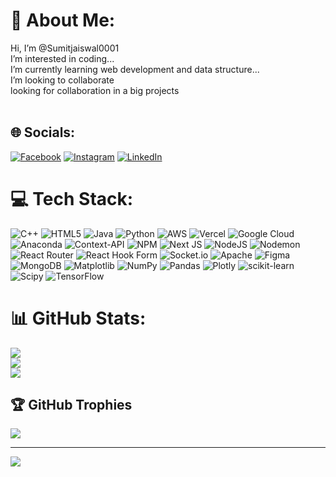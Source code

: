 # 💫 About Me:
 Hi, I’m @Sumitjaiswal0001<br> I’m interested in coding...<br>I’m currently learning web development and data structure...<br>I’m looking to collaborate<br>looking for collaboration in a big projects<br><br>


## 🌐 Socials:
[![Facebook](https://img.shields.io/badge/Facebook-%231877F2.svg?logo=Facebook&logoColor=white)](https://facebook.com/sumit-kumar-jaiswal)
[![Instagram](https://img.shields.io/badge/Instagram-%23E4405F.svg?logo=Instagram&logoColor=white)](https://instagram.com/sumitjaiswal-000) 
[![LinkedIn](https://img.shields.io/badge/LinkedIn-%230077B5.svg?logo=linkedin&logoColor=white)](www.linkedin.com/sumit-kumar-jaiswal-533a81270) 

# 💻 Tech Stack:
![C++](https://img.shields.io/badge/c++-%2300599C.svg?style=plastic&logo=c%2B%2B&logoColor=white) ![HTML5](https://img.shields.io/badge/html5-%23E34F26.svg?style=plastic&logo=html5&logoColor=white) ![Java](https://img.shields.io/badge/java-%23ED8B00.svg?style=plastic&logo=openjdk&logoColor=white) ![Python](https://img.shields.io/badge/python-3670A0?style=plastic&logo=python&logoColor=ffdd54) ![AWS](https://img.shields.io/badge/AWS-%23FF9900.svg?style=plastic&logo=amazon-aws&logoColor=white) ![Vercel](https://img.shields.io/badge/vercel-%23000000.svg?style=plastic&logo=vercel&logoColor=white) ![Google Cloud](https://img.shields.io/badge/GoogleCloud-%234285F4.svg?style=plastic&logo=google-cloud&logoColor=white) ![Anaconda](https://img.shields.io/badge/Anaconda-%2344A833.svg?style=plastic&logo=anaconda&logoColor=white) ![Context-API](https://img.shields.io/badge/Context--Api-000000?style=plastic&logo=react) ![NPM](https://img.shields.io/badge/NPM-%23CB3837.svg?style=plastic&logo=npm&logoColor=white) ![Next JS](https://img.shields.io/badge/Next-black?style=plastic&logo=next.js&logoColor=white) ![NodeJS](https://img.shields.io/badge/node.js-6DA55F?style=plastic&logo=node.js&logoColor=white) ![Nodemon](https://img.shields.io/badge/NODEMON-%23323330.svg?style=plastic&logo=nodemon&logoColor=%BBDEAD) ![React Router](https://img.shields.io/badge/React_Router-CA4245?style=plastic&logo=react-router&logoColor=white) ![React Hook Form](https://img.shields.io/badge/React%20Hook%20Form-%23EC5990.svg?style=plastic&logo=reacthookform&logoColor=white) ![Socket.io](https://img.shields.io/badge/Socket.io-black?style=plastic&logo=socket.io&badgeColor=010101) ![Apache](https://img.shields.io/badge/apache-%23D42029.svg?style=plastic&logo=apache&logoColor=white) ![Figma](https://img.shields.io/badge/figma-%23F24E1E.svg?style=plastic&logo=figma&logoColor=white) ![MongoDB](https://img.shields.io/badge/MongoDB-%234ea94b.svg?style=plastic&logo=mongodb&logoColor=white) ![Matplotlib](https://img.shields.io/badge/Matplotlib-%23ffffff.svg?style=plastic&logo=Matplotlib&logoColor=black) ![NumPy](https://img.shields.io/badge/numpy-%23013243.svg?style=plastic&logo=numpy&logoColor=white) ![Pandas](https://img.shields.io/badge/pandas-%23150458.svg?style=plastic&logo=pandas&logoColor=white) ![Plotly](https://img.shields.io/badge/Plotly-%233F4F75.svg?style=plastic&logo=plotly&logoColor=white) ![scikit-learn](https://img.shields.io/badge/scikit--learn-%23F7931E.svg?style=plastic&logo=scikit-learn&logoColor=white) ![Scipy](https://img.shields.io/badge/SciPy-%230C55A5.svg?style=plastic&logo=scipy&logoColor=%white) ![TensorFlow](https://img.shields.io/badge/TensorFlow-%23FF6F00.svg?style=plastic&logo=TensorFlow&logoColor=white)
# 📊 GitHub Stats:
![](https://github-readme-stats.vercel.app/api?username=Sumitjaiswal0001&theme=dark&hide_border=false&include_all_commits=true&count_private=true)<br/>
![](https://github-readme-streak-stats.herokuapp.com/?user=Sumitjaiswal0001&theme=dark&hide_border=false)<br/>
![](https://github-readme-stats.vercel.app/api/top-langs/?username=Sumitjaiswal0001&theme=dark&hide_border=false&include_all_commits=true&count_private=true&layout=compact)

## 🏆 GitHub Trophies
![](https://github-profile-trophy.vercel.app/?username=Sumitjaiswal0001&theme=radical&no-frame=false&no-bg=false&margin-w=4)

---
[![](https://visitcount.itsvg.in/api?id=Sumitjaiswal0001&icon=2&color=4)](https://visitcount.itsvg.in)

<!-- Proudly created with GPRM ( https://gprm.itsvg.in ) -->
